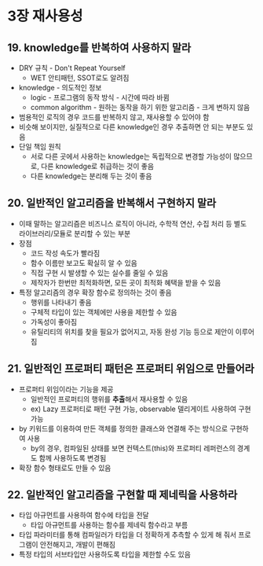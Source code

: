 # 3장 재사용성
## 19. knowledge를 반복하여 사용하지 말라
- DRY 규칙 - Don't Repeat Yourself
  - WET 안티패턴, SSOT로도 알려짐
- knowledge - 의도적인 정보
  - logic - 프로그램의 동작 방식 - 시간에 따라 바뀜
  - common algorithm - 원하는 동작을 하기 위한 알고리즘 - 크게 변하지 않음
- 범용적인 로직의 경우 코드를 반복하지 않고, 재사용할 수 있어야 함
- 비슷해 보이지만, 실질적으로 다른 knowledge인 경우 추출하면 안 되는 부분도 있음
- 단일 책임 원칙
  - 서로 다른 곳에서 사용하는 knowledge는 독립적으로 변경할 가능성이 많으므로, 다른 knowledge로 취급하는 것이 좋음
  - 다른 knowledge는 분리해 두는 것이 좋음

## 20. 일반적인 알고리즘을 반복해서 구현하지 말라
- 이때 말하는 알고리즘은 비즈니스 로직이 아니라, 수학적 연산, 수집 처리 등 별도 라이브러리/모듈로 분리할 수 있는 부분
- 장점
  - 코드 작성 속도가 빨라짐
  - 함수 이름만 보고도 확실히 알 수 있음
  - 직접 구현 시 발생할 수 있는 실수를 줄일 수 있음
  - 제작자가 한번만 최적화하면, 모든 곳이 최적화 혜택을 받을 수 있음
- 특정 알고리즘의 경우 확장 함수로 정의하는 것이 좋음
  - 행위를 나타내기 좋음
  - 구체적 타입이 있는 객체에만 사용을 제한할 수 있음
  - 가독성이 좋아짐
  - 유틸리티의 위치를 찾을 필요가 없어지고, 자동 완성 기능 등으로 제안이 이루어짐

## 21. 일반적인 프로퍼티 패턴은 프로퍼티 위임으로 만들어라
- 프로퍼티 위임이라는 기능을 제공
  - 일반적인 프로퍼티의 행위를 **추출**해서 재사용할 수 있음
  - ex) Lazy 프로퍼티로 패턴 구현 가능, observable 델리게이트 사용하여 구현 가능
- by 키워드를 이용하여 만든 객체를 정의한 클래스와 연결해 주는 방식으로 구현하여 사용
  - by의 경우, 컴파일된 상태를 보면 컨텍스트(this)와 프로퍼티 레퍼런스의 경계도 함께 사용하도록 변경됨
- 확장 함수 형태로도 만들 수 있음

## 22. 일반적인 알고리즘을 구현할 때 제네릭을 사용하라
- 타입 아규먼트를 사용하여 함수에 타입을 전달
  - 타입 아규먼트를 사용하는 함수를 제네릭 함수라고 부름
- 타입 파라미터를 통해 컴파일러가 타입을 더 정확하게 추측할 수 있게 해 줘서 프로그램이 안전해지고, 개발이 편해짐
- 특정 타입의 서브타입만 사용하도록 타입을 제한할 수도 있음